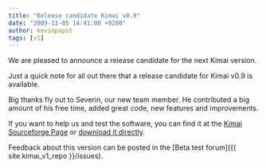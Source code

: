 ```yaml
---
title: "Release candidate Kimai v0.9"
date: "2009-11-05 14:41:00 +0200"
author: kevinpapst
tags: [v1]
---
```


We are pleased to announce a release candidate for the next Kimai version.

Just a quick note for all out there that a release candidate for Kimai v0.9 is available.

Big thanks fly out to Severin, our new team member.
He contributed a big amount of his free time, added great code, new features and improvements.

If you want to help us and test the software, you can find it at the [Kimai Sourceforge Page](https://sourceforge.net/projects/kimai/) or
[download it directly](http://sourceforge.net/projects/kimai/files/kimai_0.9.0.1074.zip/download).

Feedback about this version can be posted in the [Beta test forum]({{ site.kimai_v1_repo }}/issues).
